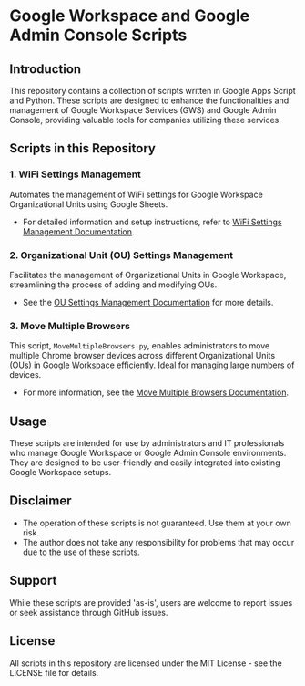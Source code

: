 
# Google Workspace and Google Admin Console Scripts

## Introduction
This repository contains a collection of scripts written in Google Apps Script and Python. These scripts are designed to enhance the functionalities and management of Google Workspace Services (GWS) and Google Admin Console, providing valuable tools for companies utilizing these services.

## Scripts in this Repository

### 1. WiFi Settings Management
Automates the management of WiFi settings for Google Workspace Organizational Units using Google Sheets.
- For detailed information and setup instructions, refer to [WiFi Settings Management Documentation](WiFi_Settings_Management_README.md).

### 2. Organizational Unit (OU) Settings Management
Facilitates the management of Organizational Units in Google Workspace, streamlining the process of adding and modifying OUs.
- See the [OU Settings Management Documentation](OU_Settings_Management_README.md) for more details.

### 3. Move Multiple Browsers
This script, `MoveMultipleBrowsers.py`, enables administrators to move multiple Chrome browser devices across different Organizational Units (OUs) in Google Workspace efficiently. Ideal for managing large numbers of devices.
- For more information, see the [Move Multiple Browsers Documentation](MoveMultipleBrowsers.md).

## Usage
These scripts are intended for use by administrators and IT professionals who manage Google Workspace or Google Admin Console environments. They are designed to be user-friendly and easily integrated into existing Google Workspace setups.

## Disclaimer
- The operation of these scripts is not guaranteed. Use them at your own risk.
- The author does not take any responsibility for problems that may occur due to the use of these scripts.

## Support
While these scripts are provided 'as-is', users are welcome to report issues or seek assistance through GitHub issues.

## License
All scripts in this repository are licensed under the MIT License - see the LICENSE file for details.
